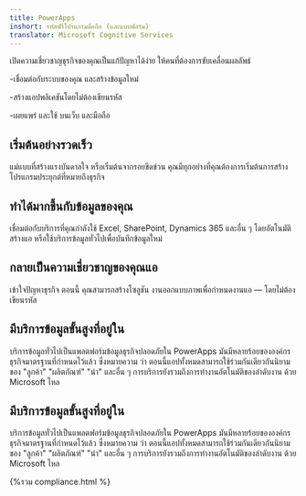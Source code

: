 ```yaml
---
title: PowerApps
inshort: รหัสฟรีโปรแกรมมือถือ (และแบบฟอร์ม)
translator: Microsoft Cognitive Services
---
```


เปิดความเชี่ยวชาญธุรกิจของคุณเป็นแก้ปัญหาได้ง่าย ให้คนที่ต้องการขับเคลื่อนผลลัพธ์

-เชื่อมต่อกับระบบของคุณ และสร้างข้อมูลใหม่

-สร้างแอปพลิเคชันโดยไม่ต้องเขียนรหัส

-เผยแพร่ และใช้ บนเว็บ และมือถือ

## เริ่มต้นอย่างรวดเร็ว
แม่แบบที่สร้างแรงบันดาลใจ หรือเริ่มต้นจากรอยขีดข่วน คุณมีทุกอย่างที่คุณต้องการเริ่มต้นการสร้างโปรแกรมประยุกต์ที่หมายถึงธุรกิจ

## ทำได้มากขึ้นกับข้อมูลของคุณ
เชื่อมต่อกับบริการที่คุณกำลังใช้ Excel, SharePoint, Dynamics 365 และอื่น ๆ โดยอัตโนมัติสร้างแอ หรือใช้บริการข้อมูลทั่วไปเพื่อบันทึกข้อมูลใหม่

## กลายเป็นความเชี่ยวชาญของคุณแอ
เข้าใจปัญหาธุรกิจ ตอนนี้ คุณสามารถสร้างโซลูชัน งานออกแบบภาพเพื่อกำหนดงานแอ — โดยไม่ต้องเขียนรหัส

## มีบริการข้อมูลขั้นสูงที่อยู่ใน
บริการข้อมูลทั่วไปเป็นแพลตฟอร์มข้อมูลธุรกิจปลอดภัยใน PowerApps มันมีหลายร้อยขององค์กรธุรกิจมาตรฐานที่กำหนดไว้แล้ว ซึ่งหมายความ ว่า ตอนนี้แอปทั้งหมดสามารถใช้ร่วมกันเดียวกันนิยามของ "ลูกค้า" "ผลิตภัณฑ์" "นำ" และอื่น ๆ การบริการยังรวมถึงการทำงานอัตโนมัติของลำดับงาน ด้วย Microsoft ไหล

## มีบริการข้อมูลขั้นสูงที่อยู่ใน
บริการข้อมูลทั่วไปเป็นแพลตฟอร์มข้อมูลธุรกิจปลอดภัยใน PowerApps มันมีหลายร้อยขององค์กรธุรกิจมาตรฐานที่กำหนดไว้แล้ว ซึ่งหมายความ ว่า ตอนนี้แอปทั้งหมดสามารถใช้ร่วมกันเดียวกันนิยามของ "ลูกค้า" "ผลิตภัณฑ์" "นำ" และอื่น ๆ การบริการยังรวมถึงการทำงานอัตโนมัติของลำดับงาน ด้วย Microsoft ไหล

{%รวม compliance.html %}

